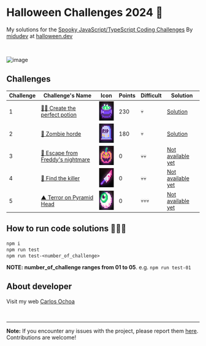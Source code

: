 # Halloween Challenges 2024 🎃 

My solutions for the [Spooky JavaScript/TypeScript Coding Challenges](https://www.halloween.dev/en) By [midudev](https://github.com/midudev) at [halloween.dev](https://www.halloween.dev/en)

<br/>

![image](https://github.com/user-attachments/assets/ecd91ef0-3dae-4c33-bc1e-4d220cff1e02)


## Challenges 

| Challenge | Challenge's Name                                                               | Icon                                                       | Points | Difficult | Solution                          |
| --------- | ------------------------------------------------------------------------------ | --------------------------------------------------------- | ------- | --------- | --------------------------------- |
| 1         | [🧙‍♀️ Create the perfect potion](https://www.halloween.dev/en/retos/2024/1)      | <img src="./images/image-1.png" width="50" height="50" /> | 230      |   💀      | [Solution](./src/challenge-01.ts) |
| 2         | [🧟 Zombie horde](https://www.halloween.dev/en/retos/2024/2)                   | <img src="./images/image-2.png" width="50" height="50" /> | 180      |   💀      | [Solution](./src/challenge-02.ts) |
| 3         | [🛌 Escape from Freddy's nightmare](https://www.halloween.dev/en/retos/2024/3) | <img src="./images/image-3.png" width="50" height="50" /> | 0      |   💀💀    | [Not available yet](#!)          |
| 4         | [🔪 Find the killer](https://www.halloween.dev/en/retos/2024/4)                | <img src="./images/image-4.png" width="50" height="50" /> | 0      |   💀💀    | [Not available yet](#!)          |
| 5         | [▲ Terror on Pyramid Head](https://www.halloween.dev/en/retos/2024/5)          | <img src="./images/image-5.png" width="50" height="50" /> | 0      |   💀💀💀  | [Not available yet](#!)          |

## How to run code solutions 🏃‍♂️‍➡️

```
npm i
npm run test
npm run test-<number_of_challenge>
```

**NOTE: number_of_challenge ranges from 01 to 05**. e.g. `npm run test-01`


## About developer

Visit my web [Carlos Ochoa](https://carlos8a.com)

<br/>

---

**Note:** If you encounter any issues with the project, please report them [here](https://github.com/CarlosUlisesOchoa/Halloween-Challenges-2024/issues). Contributions are welcome!
